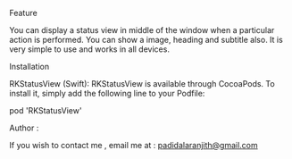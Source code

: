 Feature

You can display a status view in middle of the window when a particular action is performed. You can show a image, heading and subtitle also. It is very simple to use and works in all devices.


Installation

RKStatusView (Swift): RKStatusView is available through CocoaPods. To install it, simply add the following line to your Podfile:

pod 'RKStatusView'


Author :

If you wish to contact me , email me at : padidalaranjith@gmail.com
